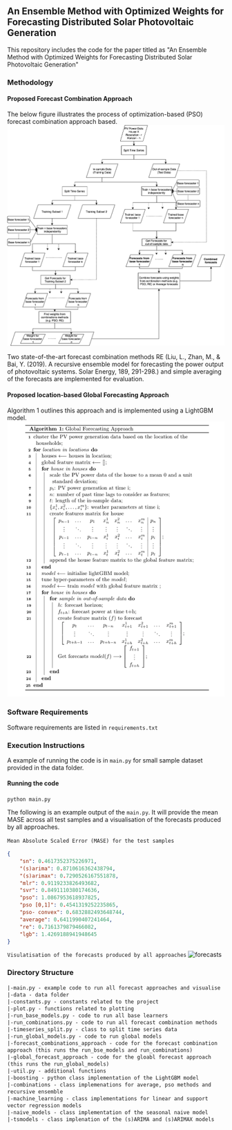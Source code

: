 ## An Ensemble Method with Optimized Weights for Forecasting Distributed Solar Photovoltaic Generation


This repository includes the code for the paper titled as "An Ensemble Method with Optimized Weights for Forecasting Distributed Solar Photovoltaic Generation"

### Methodology
#### Proposed Forecast Combination Approach 

The below figure illustrates the process of optimization-based (PSO) forecast combination approach based. 
![combprocess](data/CombProcess.jpg)

Two state-of-the-art forecast combination methods RE (Liu, L., Zhan, M., & Bai, Y. (2019). A recursive ensemble model for forecasting the power output of photovoltaic systems. Solar Energy, 189, 291-298.) and simple averaging of the forecasts are implemented for evaluation.

#### Proposed location-based Global Forecasting Approach
Algorithm 1 outlines this approach and is implemented using a LightGBM model.
![gfm](data/GFM.png)

### Software Requirements
Software requirements are listed in `requirements.txt`

### Execution Instructions
A example of running the code is in `main.py` for small sample dataset provided in the data folder.

#### Running the code
`python main.py`

The following is an example output of the `main.py`. It will provide the mean MASE across all test samples and a visualisation of the forecasts produced by all approaches.

```Mean Absolute Scaled Error (MASE) for the test samples```
```json
{
    "sn": 0.4617352375226971, 
    "(s)arima": 0.8710616362438794,
    "(s)arimax": 0.7290526167551878, 
    "mlr": 0.9119233826493682, 
    "svr": 0.8491110380174636, 
    "pso": 1.0867953618937825, 
    "pso [0,1]": 0.4541319252235865, 
    "pso- convex": 0.6832882493648744, 
    "average": 0.6411990407241464, 
    "re": 0.7161379879466082,
    "lgb": 1.4269188941948645
}
 ```
```Visulatisation of the forecasts produced by all approaches``` 
![forecasts](data/example_output.png)

### Directory Structure
```
|-main.py - example code to run all forecast approaches and visualise
|-data - data folder
|-constants.py - constants related to the project
|-plot.py - functions related to plotting
|-run_base_models.py - code to run all base learners
|-run_combinations.py - code to run all forecast combination methods
|-timeseries_split.py - class to split time series data
|-run_global_models.py - code to run global models
|-forecast_combinations_approach - code for the forecast combination approach (this runs the run_bse_models and run_combinations)
|-global_forecast_approach - code for the gloabl forecast approach (this runs the run_global_models)
|-util.py - additional functions
|-boosting - python class implementation of the LightGBM model
|-combinations - class implemenations for average, pso methods and recursive ensemble
|-machine_learning - class implementations for linear and support vector regression models
|-naive_models - class implementation of the seasonal naive model
|-tsmodels - class implenation of the (s)ARIMA and (s)ARIMAX models
```